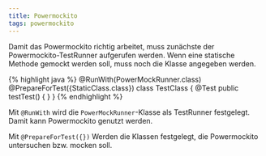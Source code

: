 ```yaml
---
title: Powermockito
tags: powermockito
---
```


Damit das Powermockito richtig arbeitet, muss zunächste der
Powermockito-TestRunner aufgerufen werden. Wenn eine statische Methode gemockt
werden soll, muss noch die Klasse angegeben werden.

{% highlight java %}
@RunWith(PowerMockRunner.class)
@PrepareForTest({StaticClass.class})
class TestClass {
  @Test
  public testTest() {
  }
}
{% endhighlight %}

Mit `@RunWith` wird die `PowerMockRunner`-Klasse als TestRunner festgelegt.
Damit kann Powermockito genutzt werden.

Mit `@PrepareForTest({})` Werden die Klassen festgelegt, die Powermockito
untersuchen bzw. mocken soll.

